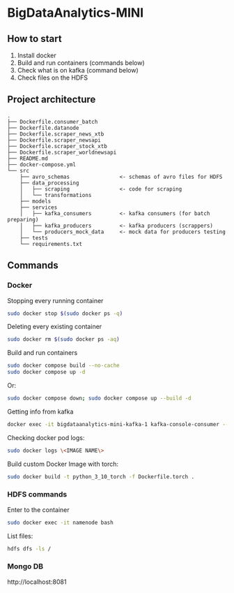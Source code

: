 # BigDataAnalytics-MINI

## How to start
1. Install docker
2. Build and run containers (commands below)
3. Check what is on kafka (command below)
4. Check files on the HDFS


## Project architecture
```
.
├── Dockerfile.consumer_batch
├── Dockerfile.datanode
├── Dockerfile.scraper_news_xtb
├── Dockerfile.scraper_newsapi
├── Dockerfile.scraper_stock_xtb
├── Dockerfile.scraper_worldnewsapi
├── README.md
├── docker-compose.yml
└── src
    ├── avro_schemas                <- schemas of avro files for HDFS
    ├── data_processing
    │   ├── scraping                <- code for scraping
    │   └── transformations
    ├── models
    ├── services
    │   ├── kafka_consumers         <- kafka consumers (for batch preparing)
    │   ├── kafka_producers         <- kafka producers (scrappers)
    │   └── producers_mock_data     <- mock data for producers testing
    ├── tests
    └── requirements.txt
```


## Commands
### Docker
Stopping every running container

```sh
sudo docker stop $(sudo docker ps -q)
```


Deleting every existing container

```sh
sudo docker rm $(sudo docker ps -aq)
```


Build and run containers

```sh
sudo docker compose build --no-cache
sudo docker compose up -d
```

Or:
```sh
sudo docker compose down; sudo docker compose up --build -d
```


Getting info from kafka

```sh
docker exec -it bigdataanalytics-mini-kafka-1 kafka-console-consumer --bootstrap-server localhost:9092 --topic scraped_data --from-beginning
```


Checking docker pod logs:
```sh
sudo docker logs \<IMAGE NAME\>
```


Build custom Docker Image with torch:
```sh
sudo docker build -t python_3_10_torch -f Dockerfile.torch .
```

### HDFS commands
Enter to the container
```sh
sudo docker exec -it namenode bash
```

List files:
```sh
hdfs dfs -ls /
```

### Mongo DB
http://localhost:8081
